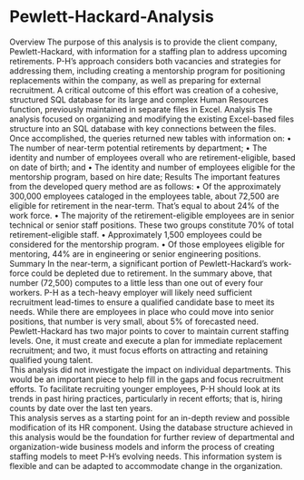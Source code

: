 # Pewlett-Hackard-Analysis

Overview 
The purpose of this analysis is to provide the client company, Pewlett-Hackard, with information for a staffing plan to address upcoming retirements. P-H’s approach considers both vacancies and strategies for addressing them, including creating a mentorship program for positioning replacements within the company, as well as preparing for external recruitment.  A critical outcome of this effort was creation of a cohesive, structured SQL database for its large and complex Human Resources function, previously maintained in separate files in Excel. 
Analysis
The analysis focused on organizing and modifying the existing Excel-based files structure into an SQL database with key connections between the files. Once accomplished, the queries returned new tables with information on:
•	The number of near-term potential retirements by department;
•	The identity and number of employees overall who are retirement-eligible, based on date of birth; and
•	The identity and number of employees eligible for the mentorship program, based on hire date;
Results
The important features from the developed query method are as follows: 
•	 Of the approximately 300,000 employees cataloged in the employees table, about 72,500 are eligible for retirement in the near-term.  That’s equal to about 24% of the work force.
•	The majority of the retirement-eligible employees are in senior technical or senior staff positions.  These two groups constitute 70% of total retirement-eligible staff.
•	Approximately 1,500 employees could be considered for the mentorship program.
•	Of those employees eligible for mentoring, 44% are in engineering or senior engineering positions.
Summary
In the near-term, a significant portion of Pewlett-Hackard’s work-force could be depleted due to retirement.  In the summary above, that number (72,500) computes to a little less than one out of every four workers.  P-H as a tech-heavy employer will likely need sufficient recruitment lead-times to ensure a qualified candidate base to meet its needs.  While there are employees in place who could move into senior positions, that number is very small, about 5% of forecasted need.   
Pewlett-Hackard has two major points to cover to maintain current staffing levels.  One, it must create and execute a plan for immediate replacement recruitment; and two, it must focus efforts on attracting and retaining qualified young talent.  
This analysis did not investigate the impact on individual departments.  This would be an important piece to help fill in the gaps and focus recruitment efforts.  To facilitate recruiting younger employees, P-H should look at its trends in past hiring practices, particularly in recent efforts; that is, hiring counts by date over the last ten years.  
This analysis serves as a starting point for an in-depth review and possible modification of its HR component.  Using the database structure achieved in this analysis would be the foundation for further review of departmental and organization-wide business models and inform the process of creating staffing models to meet P-H’s evolving needs.  This information system is flexible and can be adapted to accommodate change in the organization.
